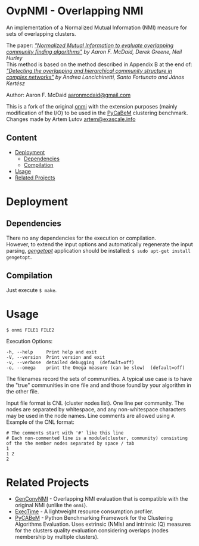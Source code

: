 # OvpNMI - Overlapping NMI

An implementation of a Normalized Mutual Information (NMI) measure for sets of overlapping clusters.

The paper: *["Normalized Mutual Information to evaluate overlapping community finding algorithms"](http://arxiv.org/abs/1110.2515) by Aaron F. McDaid, Derek Greene, Neil Hurley*  
This method is based on the method described in Appendix B at the end of:
*["Detecting the overlapping and hierarchical community structure in complex networks"](http://iopscience.iop.org/1367-2630/11/3/033015/)
by Andrea Lancichinetti, Santo Fortunato and János Kertész*

Author: Aaron F. McDaid <aaronmcdaid@gmail.com>  

This is a fork of the original [onmi](https://github.com/aaronmcdaid/Overlapping-NMI)
with the extension purposes (mainly modification of the I/O) to be used in the [PyCaBeM](https://github.com/eXascaleInfolab/PyCABeM) clustering benchmark.  
Changes made by Artem Lutov <artem@exascale.info>

## Content
- [Deployment](#deployment)
	- [Dependencies](#dependencies)
	- [Compilation](#compilation)
- [Usage](#usage)
- [Related Projects](#related-projects)

# Deployment

## Dependencies
There no any dependencies for the execution or compilation.  
However, to extend the input options and automatically regenerate the input parsing,
[*gengetopt*](https://www.gnu.org/software/gengetopt) application should be installed: `$ sudo apt-get install gengetopt`.

## Compilation
Just execute `$ make`.

# Usage

```
$ onmi FILE1 FILE2
```
Execution Options:
```
-h, --help     Print help and exit
-V, --version  Print version and exit
-v, --verbose  detailed debugging  (default=off)
-o, --omega    print the Omega measure (can be slow)  (default=off)
```
The filenames record the sets of communities. A typical use case is to have
the "true" communities in one file and and those found by your algorithm
in the other file.

Input file format is CNL (cluster nodes list). One line per community. The nodes are
separated by whitespace, and any non-whitespace characters may be used in the
node names. Line comments are allowed using `#`. Example of the CNL format:
```
# The comments start with '#' like this line
# Each non-commented line is a module(cluster, community) consisting of the the member nodes separated by space / tab
1
1 2
2
```

# Related Projects
- [GenConvNMI](https://github.com/eXascaleInfolab/GenConvNMI) - Overlapping NMI evaluation that is compatible with the original NMI (unlike the `onmi`).
- [ExecTime](https://bitbucket.org/lumais/exectime/)  - A lightweight resource consumption profiler.
- [PyCABeM](https://github.com/eXascaleInfolab/PyCABeM) - Python Benchmarking Framework for the Clustering Algorithms Evaluation. Uses extrinsic (NMIs) and intrinsic (Q) measures for the clusters quality evaluation considering overlaps (nodes membership by multiple clusters).
